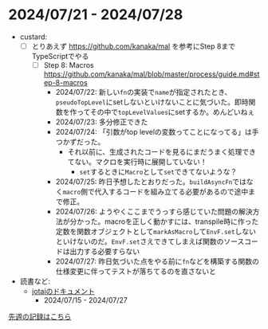 # 2024/07/21 - 2024/07/28

- custard:
    - [ ] とりあえず <https://github.com/kanaka/mal> を参考にStep 8までTypeScriptでやる
        - [ ] Step 8: Macros <https://github.com/kanaka/mal/blob/master/process/guide.md#step-8-macros>
            - 2024/07/22: 新しい`fn`の実装で`name`が指定されたとき、`pseudoTopLevel`にsetしないといけないことに気づいた。即時関数を作ってその中で`topLevelValues`にsetするか。めんどいねぇ
            - 2024/07/23: 多分修正できた
            - 2024/07/24: 「引数がtop levelの変数ってことになってる」は手つかずだった。
                - それ以前に、生成されたコードを見るにまだうまく処理できてない。マクロを実行時に展開していない！
                    - `set`するときに`Macro`として`set`できてないような？
            - 2024/07/25: 昨日予想したとおりだった。`buildAsyncFn`ではなく`macro`側で代入するコードを組み立てる必要があるので途中まで修正。
            - 2024/07/26: ようやくここまでうっすら感じていた問題の解決方法が分かった。macroを正しく動かすには、transpile時に作った定数を関数オブジェクトとして`markAsMacro`して`EnvF.set`しないといけないのだ。`EnvF.set`さえできてしまえば関数のソースコードは出力する必要すらない
            - 2024/07/27: 昨日気づいた点をやる前に`fn`などを構築する関数の仕様変更に伴ってテストが落ちてるのを直さないと
- 読書など:
    - [jotaiのドキュメント](https://jotai.org)
        - 2024/07/15 - 2024/07/27

[先週の記録はこちら](https://github.com/igrep/daily-commits/blob/263ae04d4a5a5c4018379b4089a10e3a14c72193/yesterday.md)
